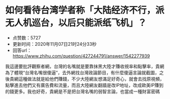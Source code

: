 # 如何看待台湾学者称「大陆经济不行，派无人机巡台，以后只能派纸飞机」？
- 点赞数：5727
- 更新时间：2020年11月07日21时24分33秒
- 回答url：https://www.zhihu.com/question/427244791/answer/1542277939
<body>
 <p data-pid="Bk5-hVyA">我這邊要批評觀察者網，台灣的名嘴就是要靠抹黑大陸才賺收視率和點擊率，貴網為了體現“台灣名嘴很傻逼”，去外網找台灣政論節目，有什麼傻逼言論就截圖，之後貴網這種做法就是給他們賺錢，不少大陸網友想滿足好奇心，就會去找原視頻，點擊進去他們又有廣告費和流量，而且大陸網友翻牆是改IP地址，改成歐美IP賺到的錢更多。我也好奇，貴網是不是把台灣名嘴的弱智言論，也當成一種財富密碼</p>
</body>